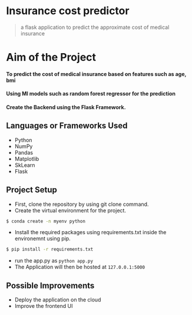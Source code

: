 # Insurance cost predictor

> a flask application to predict the approximate cost of medical insurance

# Aim of the Project
####  To predict the cost of medical insurance based on features such as age, bmi 
####  Using Ml models such as random forest regressor for the prediction
####  Create the Backend using the Flask Framework.

## Languages or Frameworks Used 

  * Python
  * NumPy
  * Pandas
  * Matplotlib
  * SkLearn
  * Flask
  
## Project Setup
  
  * First, clone the repository by using git clone command.
  * Create the virtual environment for the project. 
  ```sh
  $ conda create -n myenv python
  ```
  * Install the required packages using requirements.txt inside the environemnt using pip.
  ```sh
  $ pip install -r requirements.txt
  ```
  * run the app.py as `python app.py`
  * The Application will then be hosted at `127.0.0.1:5000`

## Possible Improvements
  * Deploy the application on the cloud
  * Improve the frontend UI
 

